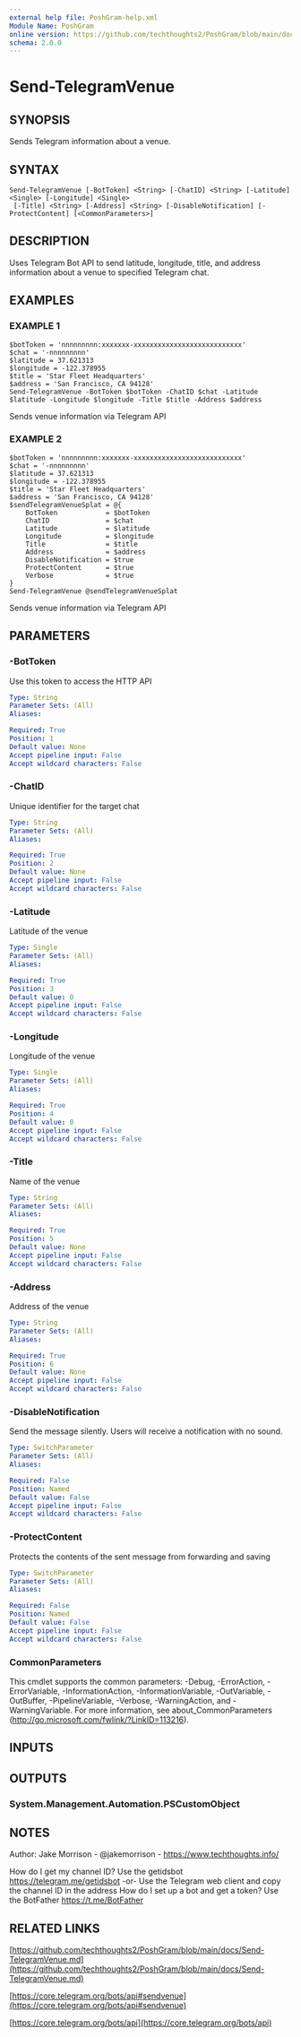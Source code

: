 ```yaml
---
external help file: PoshGram-help.xml
Module Name: PoshGram
online version: https://github.com/techthoughts2/PoshGram/blob/main/docs/Send-TelegramVenue.md
schema: 2.0.0
---
```


# Send-TelegramVenue

## SYNOPSIS
Sends Telegram information about a venue.

## SYNTAX

```
Send-TelegramVenue [-BotToken] <String> [-ChatID] <String> [-Latitude] <Single> [-Longitude] <Single>
 [-Title] <String> [-Address] <String> [-DisableNotification] [-ProtectContent] [<CommonParameters>]
```

## DESCRIPTION
Uses Telegram Bot API to send latitude, longitude, title, and address information about a venue to specified Telegram chat.

## EXAMPLES

### EXAMPLE 1
```
$botToken = 'nnnnnnnnn:xxxxxxx-xxxxxxxxxxxxxxxxxxxxxxxxxxx'
$chat = '-nnnnnnnnn'
$latitude = 37.621313
$longitude = -122.378955
$title = 'Star Fleet Headquarters'
$address = 'San Francisco, CA 94128'
Send-TelegramVenue -BotToken $botToken -ChatID $chat -Latitude $latitude -Longitude $longitude -Title $title -Address $address
```

Sends venue information via Telegram API

### EXAMPLE 2
```
$botToken = 'nnnnnnnnn:xxxxxxx-xxxxxxxxxxxxxxxxxxxxxxxxxxx'
$chat = '-nnnnnnnnn'
$latitude = 37.621313
$longitude = -122.378955
$title = 'Star Fleet Headquarters'
$address = 'San Francisco, CA 94128'
$sendTelegramVenueSplat = @{
    BotToken            = $botToken
    ChatID              = $chat
    Latitude            = $latitude
    Longitude           = $longitude
    Title               = $title
    Address             = $address
    DisableNotification = $true
    ProtectContent      = $true
    Verbose             = $true
}
Send-TelegramVenue @sendTelegramVenueSplat
```

Sends venue information via Telegram API

## PARAMETERS

### -BotToken
Use this token to access the HTTP API

```yaml
Type: String
Parameter Sets: (All)
Aliases:

Required: True
Position: 1
Default value: None
Accept pipeline input: False
Accept wildcard characters: False
```

### -ChatID
Unique identifier for the target chat

```yaml
Type: String
Parameter Sets: (All)
Aliases:

Required: True
Position: 2
Default value: None
Accept pipeline input: False
Accept wildcard characters: False
```

### -Latitude
Latitude of the venue

```yaml
Type: Single
Parameter Sets: (All)
Aliases:

Required: True
Position: 3
Default value: 0
Accept pipeline input: False
Accept wildcard characters: False
```

### -Longitude
Longitude of the venue

```yaml
Type: Single
Parameter Sets: (All)
Aliases:

Required: True
Position: 4
Default value: 0
Accept pipeline input: False
Accept wildcard characters: False
```

### -Title
Name of the venue

```yaml
Type: String
Parameter Sets: (All)
Aliases:

Required: True
Position: 5
Default value: None
Accept pipeline input: False
Accept wildcard characters: False
```

### -Address
Address of the venue

```yaml
Type: String
Parameter Sets: (All)
Aliases:

Required: True
Position: 6
Default value: None
Accept pipeline input: False
Accept wildcard characters: False
```

### -DisableNotification
Send the message silently.
Users will receive a notification with no sound.

```yaml
Type: SwitchParameter
Parameter Sets: (All)
Aliases:

Required: False
Position: Named
Default value: False
Accept pipeline input: False
Accept wildcard characters: False
```

### -ProtectContent
Protects the contents of the sent message from forwarding and saving

```yaml
Type: SwitchParameter
Parameter Sets: (All)
Aliases:

Required: False
Position: Named
Default value: False
Accept pipeline input: False
Accept wildcard characters: False
```

### CommonParameters
This cmdlet supports the common parameters: -Debug, -ErrorAction, -ErrorVariable, -InformationAction, -InformationVariable, -OutVariable, -OutBuffer, -PipelineVariable, -Verbose, -WarningAction, and -WarningVariable.
For more information, see about_CommonParameters (http://go.microsoft.com/fwlink/?LinkID=113216).

## INPUTS

## OUTPUTS

### System.Management.Automation.PSCustomObject
## NOTES
Author: Jake Morrison - @jakemorrison - https://www.techthoughts.info/

How do I get my channel ID?
Use the getidsbot https://telegram.me/getidsbot  -or-  Use the Telegram web client and copy the channel ID in the address
How do I set up a bot and get a token?
Use the BotFather https://t.me/BotFather

## RELATED LINKS

[https://github.com/techthoughts2/PoshGram/blob/main/docs/Send-TelegramVenue.md](https://github.com/techthoughts2/PoshGram/blob/main/docs/Send-TelegramVenue.md)

[https://core.telegram.org/bots/api#sendvenue](https://core.telegram.org/bots/api#sendvenue)

[https://core.telegram.org/bots/api](https://core.telegram.org/bots/api)


